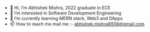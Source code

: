 - 👋 Hi, I’m Abhishek Mishra, 2022 graduate in ECE
- 👀 I’m interested in Software Development Engineering
- 🌱 I’m currently learning MERN stack, Web3 and DApps
- 📫 How to reach me mail me :- abhishek.mishra8938@gmail.com

<!---
AbhishekMishra8938/AbhishekMishra8938 is a ✨ special ✨ repository because its `README.md` (this file) appears on your GitHub profile.
You can click the Preview link to take a look at your changes.
--->
